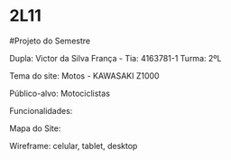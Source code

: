 # 2L11

#Projeto do Semestre

Dupla: Victor da Silva França - Tia: 4163781-1  Turma: 2ºL

Tema do site: Motos - KAWASAKI Z1000

Público-alvo: Motociclistas

Funcionalidades:

Mapa do Site:

Wireframe: celular, tablet, desktop
